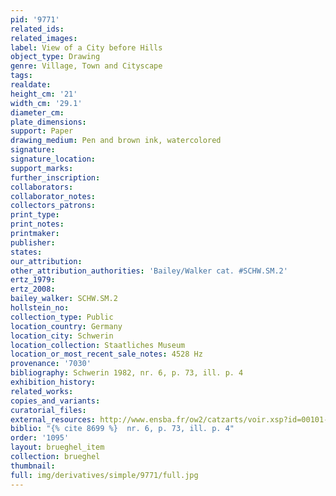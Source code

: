 ```yaml
---
pid: '9771'
related_ids: 
related_images: 
label: View of a City before Hills
object_type: Drawing
genre: Village, Town and Cityscape
tags: 
realdate: 
height_cm: '21'
width_cm: '29.1'
diameter_cm: 
plate_dimensions: 
support: Paper
drawing_medium: Pen and brown ink, watercolored
signature: 
signature_location: 
support_marks: 
further_inscription: 
collaborators: 
collaborator_notes: 
collectors_patrons: 
print_type: 
print_notes: 
printmaker: 
publisher: 
states: 
our_attribution: 
other_attribution_authorities: 'Bailey/Walker cat. #SCHW.SM.2'
ertz_1979: 
ertz_2008: 
bailey_walker: SCHW.SM.2
hollstein_no: 
collection_type: Public
location_country: Germany
location_city: Schwerin
location_collection: Staatliches Museum
location_or_most_recent_sale_notes: 4528 Hz
provenance: '7030'
bibliography: Schwerin 1982, nr. 6, p. 73, ill. p. 4
exhibition_history: 
related_works: 
copies_and_variants: 
curatorial_files: 
external_resources: http://www.ensba.fr/ow2/catzarts/voir.xsp?id=00101-23837&qid=sdx_q3&n=10&sf=&e=
biblio: "{% cite 8699 %}  nr. 6, p. 73, ill. p. 4"
order: '1095'
layout: brueghel_item
collection: brueghel
thumbnail: 
full: img/derivatives/simple/9771/full.jpg
---
```


